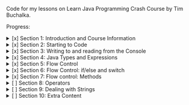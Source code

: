 Code for my lessons on Learn Java Programming Crash Course by Tim Buchalka.

Progress:

<details>
  <summary>[x] Section 1: Introduction and Course Information</summary>

- [x] Introductory/getting started stuff.
</details>

<details>
  <summary>[x] Section 2: Starting to Code</summary>

- [x] 16. Your Programming Careers Questions Answered
- [x] 17. Access to Programming Career Q&A
- [x] 18. Introduction
- [x] 19. Variables
- [x] 20. Using var vs an Explicit type
- [x] 21. Finish and Run Game
- [x] 22. Why use Variables?
- [x] 23. Challenge
- [x] 24. Naming Conventions
- [x] 25. Naming Conventions Challenge
- [x] 26. Challenge Solution
- [x] 27. Summary
- [x] Quiz 2: Section 2 Quiz
</details>

<details>
  <summary>[x] Section 3: Writing to and reading from the Console</summary>

- [x] 28. Introduction
- [x] 29. Console Input with nextLine
- [x] 30. Reading the Input from the HammerBitcoin Game
- [x] 31. Console Input Text and Numbers
- [x] 32. Reading Numbers in HammerBitcoin
- [x] 33. Console Output Text and String Formatting
- [x] 34. String Format Alignment
- [x] 35. More About String Formatting
- [x] 36. Summary
- [x] Quiz 3: Section 3 Quiz
</details>

<details>
  <summary>[x] Section 4: Java Types and Expressions</summary>

- [x] 37. Introduction
- [x] 38. Primitive Types
- [x] 39. int and long
- [x] 40. float and double
- [x] 41. float and double Precision
- [x] 42. BigDecimal and Floating Point Accuracy
- [x] 43. BigDecimal Accuracy
- [x] 44. Expressions
- [x] 45. Boolean Expressions
- [x] 46. Compound Boolean Expressions
- [x] 47. Truth Tables
- [x] 48. Boolean Variables
- [x] 49. Booleans in HammerBitcoin
- [x] 50. Boolean Expression Challenge Solution
- [x] 51. Classes and Objects
- [x] 52. Classes and Class Instances
- [x] 53. Members and Fields
- [x] 54. Class Constructors
- [x] 55. Public and Private Members
- [x] 56. Summary
- [x] Quiz 4: Section 4 Quiz
</details>

<details>
<summary>[x] Section 5: Flow Control</summary>

- [x] 57. Introduction
- [x] 58. Oracle Java Documentation
- [x] 59. for Loops
- [x] 60. IntelliJ Debugger
- [x] 61. More on for Loops
- [x] 62. Nested for Loops
- [x] 63. Using the Debugger for HammerBitcoin
- [x] 64. More Debugging of HammerBitcoin
- [x] 65. for Loops in Eliza
- [x] 66. Understanding More About Eliza
- [x] 67. while Loops
- [x] 68. while Loop Challenge Solution
- [x] 69. Which Way is Better?
- [x] 70. do - while Loop
- [x] 71. do - while Loop Challenge Solution
- [x] 72. Summary
- [x] Quiz 5: Section 5 Quiz
</details>

<details>
<summary>[x] Section 6: Flow Control: if/else and switch</summary>

- [x] 73. Introduction
- [x] 74. if Statement
- [x] 75. else
- [x] 76. More if and else
- [x] 77. if-else Challenge
- [x] 78. Challenge Solution
- [x] 79. Play Again Challenge Solution
- [x] 80. switch Statement
- [x] 81. default case
- [x] 82. Handling Multiple Cases
- [x] 83. Using break in Loops
- [x] 84. continue
- [x] 85. Scope of break and continue
- [x] 86. Ternary Conditional Operator
- [x] 87. Ternary Conditional Operator Challenge
- [x] 88. Solution to Ternary Conditional Operator Challenge
- [x] 89. Summary
- [x] Quiz 6: Section 6 Quiz
</details>

<details>
<summary>[x] Section 7: Flow control: Methods</summary>

- [x] 90. Introduction
- [x] 91. Calling Methods
- [x] 92. Methods Calling Methods
- [x] 93. Method Parameters
- [x] 94. Parameter Challenge Solution
- [x] 95. Brake Challenge Solution
- [x] 96. Simple Car Game Version 1
- [x] 97. Adding Libraries
- [x] 98. Version 2 of Simple Car Game
- [x] 99. public and private Methods
- [x] 100. Return a Result from a Method
- [x] 101. Why Duplicating Code is Bad
- [x] 102. Refactor Game Removing Duplicate Code
- [x] 103. Passing by Value
- [x] 104. Global Variables
- [x] 105. Refactoring Challenge
- [x] 106. Challenge Solution
- [x] 107. Variable Scope
- [x] 108. Removing Global Variables
- [x] 109. Scope Challenge and Summary
- [x] 110. Challenge Solution
- [x] 111. Solution Continued
- [x] 112. Summary
- [x] Quiz 7: Section 7 Quiz
</details>

<details>
  <summary>[ ] Section 8: Operators</summary>

- [x] 113. Operators and Operator Precedence
- [x] 114. Primary Operators
- [x] 115. Avoid ++ and -- in Expressions
- [x] 116. Operator Precedence
- [x] 117. Using the Remainder Operator
- [x] 118. Remainder in Rock, Paper, Scissors
- [x] 119. Relational and Conditional Operators
- [x] 120. Short Circuit Evaluation
- [x] 121. Assignment Operators
- [x] Quiz 8: Section 8 Quiz
</details>

<details>
  <summary>[ ] Section 9: Dealing with Strings</summary>
</details>

<details>
  <summary>[ ] Section 10: Extra Content</summary>
</details>

